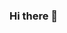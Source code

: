 ### Hi there 👋

<!--
**amos-pun/amos-pun** is a ✨ _special_ ✨ repository because its `README.md` (this file) appears on your GitHub profile.

Here are some ideas to get you started:

- 🔭 I’m currently working on share-holders application of my company(NVG-New Vision Group)
- 🌱 I’m currently learning Back-end development
- 👯 I’m looking to collaborate on back-end development ( mongoDB, express, Node.js )
- 🤔 I’m looking for help with Front-end development
- 💬 Ask me about MERN stack
- 📫 How to reach me: +977 9801228711 (whatsapp number) || Amos Pun (Facebook)
- ⚡ Fun fact: I like to program.

